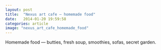 ```yaml
---
layout: post
title:  "Nexus art cafe — homemade food"
date:   2014-01-20 19:59:58
categories: article
image: "nexus_art_cafe_homemade_food"
---
```


Homemade food — butties, fresh soup, smoothies, sofas, secret garden.

